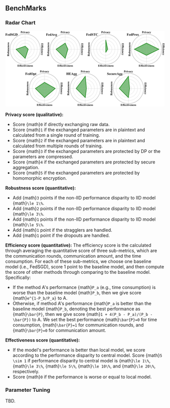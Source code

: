 ## BenchMarks

### Radar Chart

![Radar Plots](../images/radar.png)

**Privacy score (qualitative):**

- Score {math}`0` if directly exchanging raw data.
- Score {math}`1` if the exchanged parameters are in plaintext and calculated from a single round of training.
- Score {math}`2` if the exchanged parameters are in plaintext and calculated from multiple rounds of training.
- Score {math}`3` if the exchanged parameters are protected by DP or the parameters are compressed.
- Score {math}`4` if the exchanged parameters are protected by secure aggregation.
- Score {math}`5` if the exchanged parameters are protected by homomorphic encryption.

**Robustness score (quantitative):**

- Add {math}`3` points if the non-IID performance disparity to IID model {math}`\le 1\%`.
- Add {math}`2` points if the non-IID performance disparity to IID model {math}`\le 3\%`.
- Add {math}`1` points if the non-IID performance disparity to IID model {math}`\le 5\%`.
- Add {math}`1` point if the stragglers are handled.
- Add {math}`1` point if the dropouts are handled.

**Efficiency score (quantitative):** The efficiency score is the calculated through averaging the quantitative score of three sub-metrics, which are the communication rounds, communication amount, and the time consumption. For each of these sub-metrics, we choose one baseline model (i.e., FedSGD), score 1 point to the baseline model, and then compute the score of other methods through comparing to the baseline model. Specifically:

- If the method A's performance {math}`P_a` (e.g., time consumption) is worse than the baseline model {math}`P_b`, then we give score {math}`e^{1-P_b/P_a}` to A.
- Otherwise, if method A's performance {math}`P_a` is better than the baseline model {math}`P_b`, denoting the best performance as {math}`\bar{P}`, then we give score {math}`1 + 4(P_b - P_a)/(P_b - \bar{P})` to A. We set the best performance {math}`\bar{P}=0` for time consumption, {math}`\bar{P}=1` for communication rounds, and {math}`\bar{P}=0` for communication amount.

**Effectiveness score (quantitative):**

- If the model's performance is better than local model, we score according to the performance disparity to central model. Score {math}`5 \sim 1` if performance disparity to central model is {math}`\le 1\%`, {math}`\le 3\%`, {math}`\le 5\%`, {math}`\le 10\%`, and {math}`\le 20\%`, respectively.
- Score {math}`0` if the performance is worse or equal to local model.


### Parameter Tuning

TBD.


